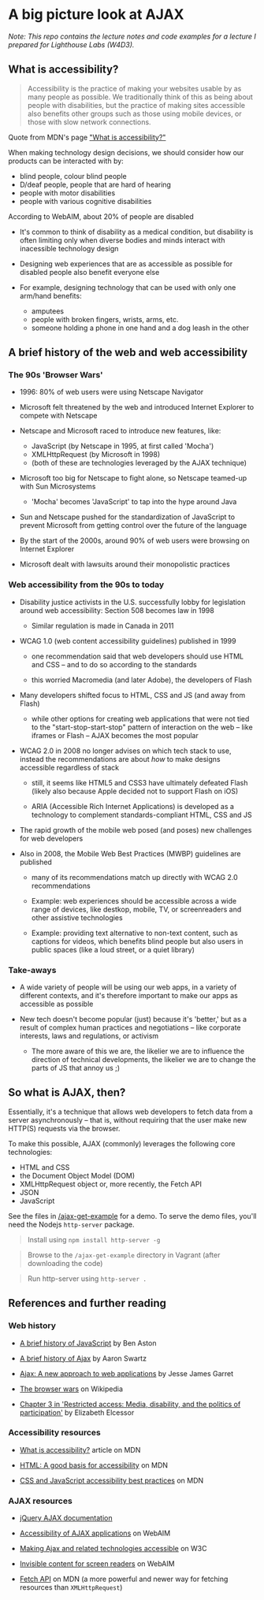 # A big picture look at AJAX

_Note: This repo contains the lecture notes and code examples for a lecture
I prepared for Lighthouse Labs (W4D3)._

## What is accessibility?

> Accessibility is the practice of making your websites
> usable by as many people as possible. We traditionally
> think of this as being about people with disabilities,
> but the practice of making sites accessible also
> benefits other groups such as those using mobile
> devices, or those with slow network connections.

Quote from MDN's page ["What is
accessibility?"](https://developer.mozilla.org/en-US/docs/Learn/Accessibility/What_is_accessibility)

When making technology design decisions, we should
consider how our products can be interacted with by:
  
- blind people, colour blind people
- D/deaf people, people that are hard of hearing
- people with motor disabilities
- people with various cognitive disabilities

According to WebAIM, about 20% of people are disabled

- It's common to think of disability as a medical
  condition, but disability is often limiting only when
  diverse bodies and minds interact with inacessible
  technology design

- Designing web experiences that are as accessible as
  possible for disabled people also benefit everyone else

- For example, designing technology that can be used with
  only one arm/hand benefits:

    - amputees
    - people with broken fingers, wrists, arms, etc.
    - someone holding a phone in one hand and a dog leash
      in the other

## A brief history of the web and web accessibility

### The 90s 'Browser Wars'

- 1996: 80% of web users were using Netscape Navigator

- Microsoft felt threatened by the web and introduced
  Internet Explorer to compete with Netscape

- Netscape and Microsoft raced to introduce new features,
  like:

  - JavaScript (by Netscape in 1995, at first called
    'Mocha')
  - XMLHttpRequest (by Microsoft in 1998)
  - (both of these are technologies leveraged by the AJAX
    technique)

- Microsoft too big for Netscape to fight alone, so
  Netscape teamed-up with Sun Microsystems

  - 'Mocha' becomes 'JavaScript' to tap into the hype
    around Java

- Sun and Netscape pushed for the standardization of
  JavaScript to prevent Microsoft from getting control
  over the future of the language

- By the start of the 2000s, around 90% of web users were
  browsing on Internet Explorer

- Microsoft dealt with lawsuits around their monopolistic
  practices

### Web accessibility from the 90s to today

- Disability justice activists in the U.S. successfully
  lobby for legislation around web accessibility: Section
  508 becomes law in 1998

  - Similar regulation is made in Canada in 2011

- WCAG 1.0 (web content accessibility guidelines)
  published in 1999

  - one recommendation said that web developers should use
    HTML and CSS – and to do so according to the standards

  - this worried Macromedia (and later Adobe), the
    developers of Flash

- Many developers shifted focus to HTML, CSS and JS (and
  away from Flash)

  - while other options for creating web applications that
    were not tied to the "start-stop-start-stop" pattern
    of interaction on the web – like iframes or Flash –
    AJAX becomes the most popular

- WCAG 2.0 in 2008 no longer advises on which tech stack
  to use, instead the recommendations are about _how_ to
  make designs accessible regardless of stack

  - still, it seems like HTML5 and CSS3 have ultimately
    defeated Flash (likely also because Apple decided not
    to support Flash on iOS)

  - ARIA (Accessible Rich Internet Applications) is
    developed as a technology to complement
    standards-compliant HTML, CSS and JS

- The rapid growth of the mobile web posed (and poses) new
  challenges for web developers

- Also in 2008, the Mobile Web Best Practices (MWBP)
  guidelines are published

  - many of its recommendations match up directly with
    WCAG 2.0 recommendations

  - Example: web experiences should be accessible across a
    wide range of devices, like destkop, mobile, TV, or
    screenreaders and other assistive technologies

  - Example: providing text alternative to non-text
    content, such as captions for videos, which benefits
    blind people but also users in public spaces (like a
    loud street, or a quiet library)

### Take-aways

- A wide variety of people will be using our web apps, in
  a variety of different contexts, and it's therefore
  important to make our apps as accessible as possible

- New tech doesn't become popular (just) because it's
  'better,' but as a result of complex human practices and
  negotiations – like corporate interests, laws and
  regulations, or activism

  - The more aware of this we are, the likelier we are to
    influence the direction of technical developments, the
    likelier we are to change the parts of JS that annoy
    us ;)

## So what is AJAX, then?

Essentially, it's a technique that allows web developers
to fetch data from a server asynchronously – that is,
without requiring that the user make new HTTP(S) requests
via the browser.

To make this possible, AJAX (commonly) leverages the
following core technologies:

- HTML and CSS
- the Document Object Model (DOM)
- XMLHttpRequest object or, more recently, the Fetch API
- JSON
- JavaScript

See the files in [/ajax-get-example](https://github.com/hora/lhl-w4d3/tree/master/ajax-get-example) for a demo. To
serve the demo files, you'll need the Nodejs `http-server`
package.

> Install using `npm install http-server -g`

> Browse to the `/ajax-get-example` directory in Vagrant
> (after downloading the code)

> Run http-server using `http-server .`



## References and further reading

### Web history

- [A brief history of JavaScript](https://medium.com/@benastontweet/lesson-1a-the-history-of-javascript-8c1ce3bffb17) by Ben Aston

- [A brief history of Ajax](http://www.aaronsw.com/weblog/ajaxhistory) by Aaron Swartz

- [Ajax: A new approach to web applications](https://pdfs.semanticscholar.org/c440/ae765ff19ddd3deda24a92ac39cef9570f1e.pdf) by Jesse
  James Garret

- [The browser wars](https://en.wikipedia.org/wiki/Browser_wars) on Wikipedia

- [Chapter 3 in 'Restricted access: Media, disability, and
  the politics of participation'](https://drive.google.com/open?id=1MbngEXM2MQqkdGIC_T7_FxzEyKNv3kpY) by Elizabeth Elcessor

### Accessibility resources

- [What is accessibility?](https://developer.mozilla.org/en-US/docs/Learn/Accessibility/What_is_accessibility) article on MDN

- [HTML: A good basis for accessibility](https://developer.mozilla.org/en-US/docs/Learn/Accessibility/HTML) on MDN

- [CSS and JavaScript accessibility best practices](https://developer.mozilla.org/en-US/docs/Learn/Accessibility/CSS_and_JavaScript) on MDN

### AJAX resources

- [jQuery AJAX documentation](https://api.jquery.com/jquery.ajax/)

- [Accessibility of AJAX applications](https://webaim.org/techniques/ajax/) on WebAIM

- [Making Ajax and related technologies accessible](https://www.w3.org/WAI/standards-guidelines/aria/#making-ajax-and-related-technologies-accessible) on W3C

- [Invisible content for screen readers](https://webaim.org/techniques/css/invisiblecontent/) on WebAIM

- [Fetch API](https://developer.mozilla.org/en-US/docs/Web/API/Fetch_API) on MDN (a more powerful and newer way for fetching resources than `XMLHttpRequest`)

